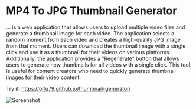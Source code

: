# MP4 To JPG Thumbnail Generator
... is a web application that allows users to upload multiple video files and generate a thumbnail image for each video. The application selects a random moment from each video and creates a high-quality JPG image from that moment. Users can download the thumbnail image with a single click and use it as a thumbnail for their videos on various platforms. Additionally, the application provides a "Regenerate" button that allows users to generate new thumbnails for all videos with a single click. This tool is useful for content creators who need to quickly generate thumbnail images for their video content.

Try it: https://olfu79.github.io/thumbnail-generator/

![Screenshot](https://i.postimg.cc/SRH9QW6x/image.png)

